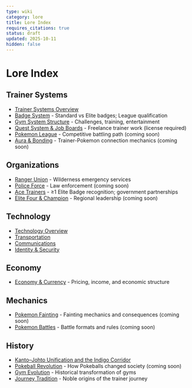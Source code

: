 ```yaml
---
type: wiki
category: lore
title: Lore Index
requires_citations: true
status: draft
updated: 2025-10-11
hidden: false
---
```


# Lore Index

## Trainer Systems
- [Trainer Systems Overview](./trainer-systems/index.md)
- [Badge System](./trainer-systems/badge-system.md) - Standard vs Elite badges; League qualification
- [Gym System Structure](./trainer-systems/gym-system.md) - Challenges, training, entertainment
- [Quest System & Job Boards](./trainer-systems/quest-system.md) - Freelance trainer work (license required)
- [Pokemon League](./trainer-systems/pokemon-league.md) - Competitive battling path (coming soon)
- [Aura & Bonding](./trainer-systems/aura-and-bonding.md) - Trainer-Pokemon connection mechanics (coming soon)

## Organizations
- [Ranger Union](./organizations/ranger-union.md) - Wilderness emergency services
- [Police Force](./organizations/police-force.md) - Law enforcement (coming soon)
- [Ace Trainers](./organizations/ace-trainers.md) - ≥1 Elite Badge recognition; government partnerships
- [Elite Four & Champion](./organizations/elite-four-and-champion.md) - Regional leadership (coming soon)

## Technology
- [Technology Overview](./tech/index.md)
- [Transportation](./tech/transportation.md)
- [Communications](./tech/communications.md)
- [Identity & Security](./tech/identity-security.md)

## Economy
- [Economy & Currency](./economy.md) - Pricing, income, and economic structure

## Mechanics
- [Pokemon Fainting](./mechanics/pokemon-fainting.md) - Fainting mechanics and consequences (coming soon)
- [Pokemon Battles](./mechanics/pokemon-battles.md) - Battle formats and rules (coming soon)

## History
- [Kanto–Johto Unification and the Indigo Corridor](./history/kanto-johto-unification-war.md)
- [Pokeball Revolution](./history/pokeball-invention.md) - How Pokeballs changed society (coming soon)
- [Gym Evolution](./history/gym-evolution.md) - Historical transformation of gyms
- [Journey Tradition](./history/journey-tradition.md) - Noble origins of the trainer journey
